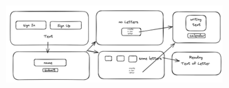  ![Site Layout](https://github.com/horodylova/special-leter-backend/raw/main/public/Site_Layout.jpg)
